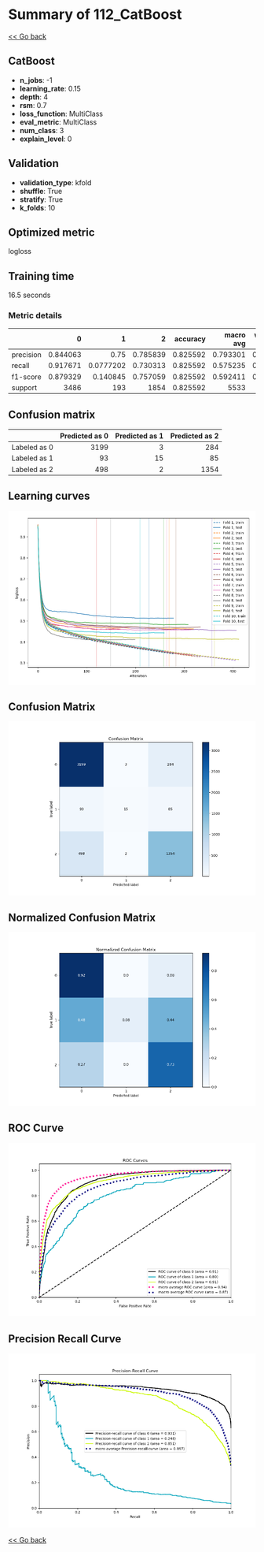 # Summary of 112_CatBoost

[<< Go back](../README.md)


## CatBoost
- **n_jobs**: -1
- **learning_rate**: 0.15
- **depth**: 4
- **rsm**: 0.7
- **loss_function**: MultiClass
- **eval_metric**: MultiClass
- **num_class**: 3
- **explain_level**: 0

## Validation
 - **validation_type**: kfold
 - **shuffle**: True
 - **stratify**: True
 - **k_folds**: 10

## Optimized metric
logloss

## Training time

16.5 seconds

### Metric details
|           |           0 |           1 |           2 |   accuracy |   macro avg |   weighted avg |   logloss |
|:----------|------------:|------------:|------------:|-----------:|------------:|---------------:|----------:|
| precision |    0.844063 |   0.75      |    0.785839 |   0.825592 |    0.793301 |       0.821272 |  0.455391 |
| recall    |    0.917671 |   0.0777202 |    0.730313 |   0.825592 |    0.575235 |       0.825592 |  0.455391 |
| f1-score  |    0.879329 |   0.140845  |    0.757059 |   0.825592 |    0.592411 |       0.812599 |  0.455391 |
| support   | 3486        | 193         | 1854        |   0.825592 | 5533        |    5533        |  0.455391 |


## Confusion matrix
|              |   Predicted as 0 |   Predicted as 1 |   Predicted as 2 |
|:-------------|-----------------:|-----------------:|-----------------:|
| Labeled as 0 |             3199 |                3 |              284 |
| Labeled as 1 |               93 |               15 |               85 |
| Labeled as 2 |              498 |                2 |             1354 |

## Learning curves
![Learning curves](learning_curves.png)
## Confusion Matrix

![Confusion Matrix](confusion_matrix.png)


## Normalized Confusion Matrix

![Normalized Confusion Matrix](confusion_matrix_normalized.png)


## ROC Curve

![ROC Curve](roc_curve.png)


## Precision Recall Curve

![Precision Recall Curve](precision_recall_curve.png)



[<< Go back](../README.md)
